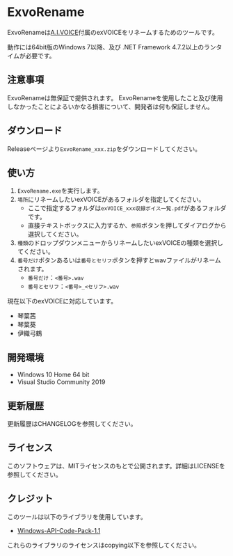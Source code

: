 ﻿# ExvoRename

ExvoRenameは[A.I.VOICE](https://aivoice.jp/)付属のexVOICEをリネームするためのツールです。

動作には64bit版のWindows 7以降、及び .NET Framework 4.7.2以上のランタイムが必要です。

## 注意事項

ExvoRenameは無保証で提供されます。
ExvoRenameを使用したこと及び使用しなかったことによるいかなる損害について、開発者は何も保証しません。

## ダウンロード

Releaseページより`ExvoRename_xxx.zip`をダウンロードしてください。

## 使い方

1. `ExvoRename.exe`を実行します。
2. `場所`にリネームしたいexVOICEがあるフォルダを指定してください。
   - ここで指定するフォルダは`exVOICE_xxx収録ボイス一覧.pdf`があるフォルダです。
   - 直接テキストボックスに入力するか、`参照`ボタンを押してダイアログから選択してください。
3. `種類`のドロップダウンメニューからリネームしたいexVOICEの種類を選択してください。
4. `番号だけ`ボタンあるいは`番号とセリフ`ボタンを押すとwavファイルがリネームされます。
   - `番号だけ`：`<番号>.wav`
   - `番号とセリフ`：`<番号>_<セリフ>.wav`

現在以下のexVOICEに対応しています。
- 琴葉茜
- 琴葉葵
- 伊織弓鶴

## 開発環境

- Windows 10 Home 64 bit
- Visual Studio Community 2019

## 更新履歴

更新履歴はCHANGELOGを参照してください。

## ライセンス

このソフトウェアは、MITライセンスのもとで公開されます。詳細はLICENSEを参照してください。

## クレジット

このツールは以下のライブラリを使用しています。
- [Windows-API-Code-Pack-1.1](https://github.com/contre/Windows-API-Code-Pack-1.1)

これらのライブラリのライセンスはcopying以下を参照してください。
